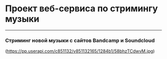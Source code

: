 # Проект веб-сервиса по стримингу музыки
___________________________________________
### Стриминг новой музыки с сайтов Bandcamp и Soundcloud
(https://pp.userapi.com/c851132/v851132165/1284b1/58bhzTCdwvM.jpg)
